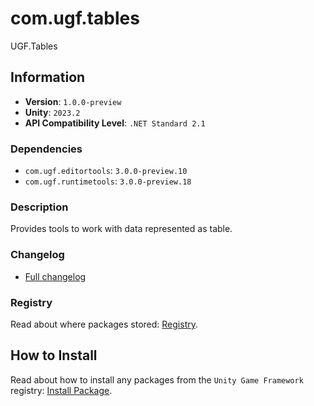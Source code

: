 # com.ugf.tables

UGF.Tables

## Information

- **Version**: `1.0.0-preview`
- **Unity**: `2023.2`
- **API Compatibility Level**: `.NET Standard 2.1`

### Dependencies

- `com.ugf.editortools`: `3.0.0-preview.10`
- `com.ugf.runtimetools`: `3.0.0-preview.18`


### Description

Provides tools to work with data represented as table.

### Changelog

- [Full changelog](changelog.md)

### Registry

Read about where packages stored: [Registry](https://github.com/unity-game-framework/organization/blob/main/docs/registry.md).

## How to Install

Read about how to install any packages from the `Unity Game Framework` registry: [Install Package](https://github.com/unity-game-framework/organization/blob/main/docs/install-packages.md).
